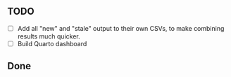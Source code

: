 ## TODO

-   [ ] Add all "new" and "stale" output to their own CSVs, to make combining results much quicker.
-   [ ] Build Quarto dashboard

## Done
